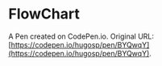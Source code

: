 # FlowChart

A Pen created on CodePen.io. Original URL: [https://codepen.io/hugosp/pen/BYQwqY](https://codepen.io/hugosp/pen/BYQwqY).


